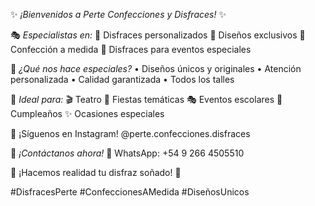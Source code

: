✨ *¡Bienvenidos a Perte Confecciones y Disfraces!* ✨

🎭 *Especialistas en:*
👗 Disfraces personalizados
🎨 Diseños exclusivos
📏 Confección a medida
🎪 Disfraces para eventos especiales

💫 *¿Qué nos hace especiales?*
• Diseños únicos y originales
• Atención personalizada
• Calidad garantizada
• Todos los talles

🎯 *Ideal para:*
🎬 Teatro
🎪 Fiestas temáticas
🎭 Eventos escolares
🎉 Cumpleaños
✨ Ocasiones especiales

📸 ¡Síguenos en Instagram!
@perte.confecciones.disfraces

💬 *¡Contáctanos ahora!*
📱 WhatsApp: +54 9 266 4505510

🌟 ¡Hacemos realidad tu disfraz soñado! 🌟

#DisfracesPerte #ConfeccionesAMedida #DiseñosUnicos